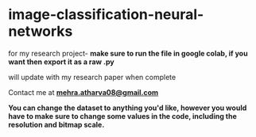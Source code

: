 # image-classification-neural-networks
for my research project- **make sure to run the file in google colab, if you want then export it as a raw .py**

will update with my research paper when complete

Contact me at **mehra.atharva08@gmail.com**

**You can change the dataset to anything you'd like, however you would have to make sure to change some values in the code, including the resolution and bitmap scale.**
